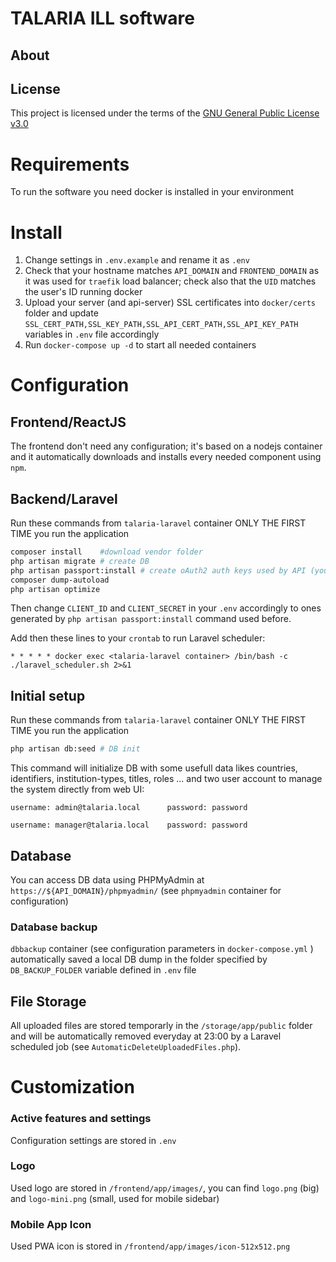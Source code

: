 # TALARIA ILL software
## About

## License
This project is licensed under the terms of the [GNU General Public License v3.0](https://www.gnu.org/licenses/gpl-3.0.html)

# Requirements
To run the software you need docker is installed in your environment

# Install
1. Change settings in `.env.example` and rename it as `.env`
2. Check that your hostname matches `API_DOMAIN` and `FRONTEND_DOMAIN` as it was used for `traefik` load balancer; check also that the `UID` matches the user's ID running docker
3. Upload your server (and api-server) SSL certificates into `docker/certs` folder and update `SSL_CERT_PATH,SSL_KEY_PATH,SSL_API_CERT_PATH,SSL_API_KEY_PATH` variables in `.env` file accordingly
4. Run `docker-compose up -d` to start all needed containers

# Configuration
## Frontend/ReactJS
The frontend don't need any configuration; it's based on a nodejs container
and it automatically downloads and installs every needed component using `npm`.

## Backend/Laravel 
Run these commands from `talaria-laravel` container ONLY THE FIRST TIME you run the application
```bash
composer install    #download vendor folder
php artisan migrate # create DB
php artisan passport:install # create oAuth2 auth keys used by API (you've to keep credentials provided and put in in your `.env` as described below)
composer dump-autoload
php artisan optimize
```
Then change `CLIENT_ID` and `CLIENT_SECRET` in your `.env` accordingly to ones generated by `php artisan passport:install` command used before.

Add then these lines to your `crontab` to run Laravel scheduler:
```
* * * * * docker exec <talaria-laravel container> /bin/bash -c ./laravel_scheduler.sh 2>&1
```

## Initial setup
Run these commands from `talaria-laravel` container ONLY THE FIRST TIME you run the application
```bash
php artisan db:seed # DB init
```
This command will initialize DB with some usefull data likes countries, identifiers, institution-types, titles, roles ... and two user account to manage the system directly from web UI:
```
username: admin@talaria.local      password: password

username: manager@talaria.local    password: password
```

## Database 
You can access DB data using PHPMyAdmin at `https://${API_DOMAIN}/phpmyadmin/`  (see `phpmyadmin` container for configuration)

### Database backup
`dbbackup` container (see configuration parameters in `docker-compose.yml` ) automatically saved a local DB dump in the folder specified by `DB_BACKUP_FOLDER` variable defined in `.env` file 


## File Storage
All uploaded files are stored temporarly in the `/storage/app/public` folder and will be automatically removed everyday at 23:00 by a Laravel scheduled job (see `AutomaticDeleteUploadedFiles.php`).

# Customization

### Active features and settings
Configuration settings are stored  in `.env`

### Logo
Used logo are stored in `/frontend/app/images/`, you can find `logo.png` (big) and `logo-mini.png` (small, used for mobile sidebar)

### Mobile App Icon
Used PWA icon is stored in `/frontend/app/images/icon-512x512.png`




